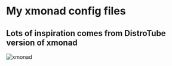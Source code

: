 # My xmonad config files 
## Lots of inspiration comes from DistroTube version of xmonad

![xmonad](https://gitlab.com/Shoto31/dotfiles/-/raw/master/screenshots/xmonad.png)